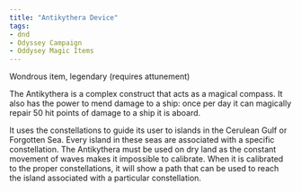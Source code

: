 ```yaml
---
title: "Antikythera Device"
tags: 
- dnd
- Odyssey Campaign
- Oddysey Magic Items
---
```


Wondrous item, legendary (requires attunement)

The Antikythera is a complex construct that acts as a magical compass. It also has the power to mend damage to a ship: once per day it can magically repair 50 hit points of damage to a ship it is aboard.


It uses the constellations to guide its user to islands in the Cerulean Gulf or Forgotten Sea. Every island in these seas are associated with a specific constellation. The Antikythera must be used on dry land as the constant movement of waves makes it impossible to calibrate. When it is calibrated to the proper constellations, it will show a path that can be used to reach the island associated with a particular constellation.
